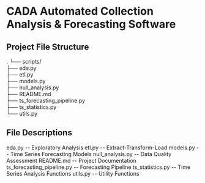 # CADA Automated Collection Analysis & Forecasting Software

## Project File Structure
.
└── scripts/<br>
    ├── eda.py<br>
    ├── etl.py<br>
    ├── models.py<br>
    ├── null_analysis.py<br>
    ├── README.md<br>
    ├── ts_forecasting_pipeline.py<br>
    ├── ts_statistics.py<br>
    └── utils.py<br>

## File Descriptions
eda.py --  Exploratory Analysis
etl.py  --  Extract-Transform-Load
models.py  --  Time Series Forecasting Models
null_analysis.py  --  Data Quality Assessment
README.md  --  Project Documentation
ts_forecasting_pipeline.py  --  Forecasting Pipeline
ts_statistics.py  --  Time Series Analysis Functions
utils.py  --  Utility Functions